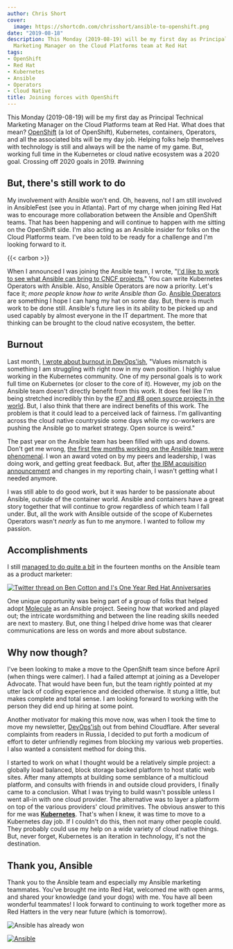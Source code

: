 ```yaml
---
author: Chris Short
cover:
  image: https://shortcdn.com/chrisshort/ansible-to-openshift.png
date: "2019-08-18"
description: This Monday (2019-08-19) will be my first day as Principal Technical
  Marketing Manager on the Cloud Platforms team at Red Hat
tags:
- OpenShift
- Red Hat
- Kubernetes
- Ansible
- Operators
- Cloud Native
title: Joining forces with OpenShift
---
```


This Monday (2019-08-19) will be my first day as Principal Technical Marketing Manager on the Cloud Platforms team at Red Hat. What does that mean? [OpenShift](https://www.openshift.com/) (a lot of OpenShift), Kubernetes, containers, Operators, and all the associated bits will be my day job. Helping folks help themselves with technology is still and always will be the name of my game. But, working full time in the Kubernetes or cloud native ecosystem was a 2020 goal. Crossing off 2020 goals in 2019. #winning

## But, there's still work to do

My involvement with Ansible won't end. Oh, heavens, no! I am still involved in AnsibleFest (see you in Atlanta).  Part of my charge when joining Red Hat was to encourage more collaboration between the Ansible and OpenShift teams. That has been happening and will continue to happen with me sitting on the OpenShift side. I'm also acting as an Ansible insider for folks on the Cloud Platforms team. I've been told to be ready for a challenge and I'm looking forward to it.

{{< carbon >}}

When I announced I was joining the Ansible team, I wrote, "[I'd like to work to see what Ansible can bring to CNCF projects.](/joining-ansible-team-at-red-hat/)" You can write Kubernetes Operators with Ansible. Also, Ansible Operators are now a priority. Let's face it; *more people know how to write Ansible than Go*. [Ansible Operators](https://ansible.com/operators/) are something I hope I can hang my hat on some day. But, there is much work to be done still. Ansible's future lies in its ability to be picked up and used capably by almost everyone in the IT department. The more that thinking can be brought to the cloud native ecosystem, the better.

## Burnout

Last month, [I wrote about burnout in DevOps'ish](https://devopsish.com/137/), "Values mismatch is something I am struggling with right now in my own position. I highly value working in the Kubernetes community. One of my personal goals is to work full time on Kubernetes (or closer to the core of it). However, my job on the Ansible team doesn't directly benefit from this work. It does feel like I'm being stretched incredibly thin by the [#7 and #8 open source projects in the world](https://octoverse.github.com/). But, I also think that there are indirect benefits of this work. The problem is that it could lead to a perceived lack of fairness. I'm gallivanting across the cloud native countryside some days while my co-workers are pushing the Ansible go to market strategy. Open source is weird."


The past year on the Ansible team has been filled with ups and downs. Don't get me wrong, [the first few months working on the Ansible team were phenomenal](/the-importance-of-psychological-safety/). I won an award voted on by my peers and leadership, I was doing work, and getting great feedback. But, after [the IBM acquisition announcement](/one-fish-two-fish-blue-fish-sporting-new-red-hat/) and changes in my reporting chain, I wasn't getting what I needed anymore.

I was still able to do good work, but it was harder to be passionate about Ansible, outside of the container world. Ansible and containers have a great story together that will continue to grow regardless of which team I fall under. But, all the work with Ansible outside of the scope of Kubernetes Operators wasn't *nearly* as fun to me anymore. I wanted to follow my passion.

## Accomplishments

I still [managed to do quite a bit](/resume/) in the fourteen months on the Ansible team as a product marketer:

[![Twitter thread on Ben Cotton and I's One Year Red Hat Anniversaries](https://shortcdn.com/chrisshort/red-hat-anniversary-tweet.png#center)](https://twitter.com/FunnelFiasco/status/1143476930425102336)

One unique opportunity was being part of a group of folks that helped adopt [Molecule](https://github.com/ansible/molecule) as an Ansible project. Seeing how that worked and played out; the intricate wordsmithing and between the line reading skills needed are next to mastery. But, one thing I helped drive home was that clearer communications are less on words and more about substance.

## Why now though?

I've been looking to make a move to the OpenShift team since before April (when things were calmer). I had a failed attempt at joining as a Developer Advocate. That would have been fun, but the team rightly pointed at my utter lack of coding experience and decided otherwise. It stung a little, but makes complete and total sense. I am looking forward to working with the person they did end up hiring at some point.

Another motivator for making this move now, was when I took the time to move my newsletter, [DevOps'ish](https://devopsish.com) out from behind Cloudflare. After several complaints from readers in Russia, I decided to put forth a modicum of effort to deter unfriendly regimes from blocking my various web properties. I also wanted a consistent method for doing this.

I started to work on what I thought would be a relatively simple project: a globally load balanced, block storage backed platform to host static web sites. After many attempts at building some semblance of a multicloud platform, and consults with friends in and outside cloud providers, I finally came to a conclusion. What I was trying to build wasn't possible unless I went all-in with one cloud provider. The alternative was to layer a platform on top of the various providers' cloud primitives. The obvious answer to this for me was [**Kubernetes**](/tags/kubernetes/). That's when I knew, it was time to move to a Kubernetes day job. If I couldn't do this, then not many other people could. They probably could use my help on a wide variety of cloud native things. But, never forget, Kubernetes is an iteration in technology, it's not the destination.

## Thank you, Ansible

Thank you to the Ansible team and especially my Ansible marketing teammates. You've brought me into Red Hat, welcomed me with open arms, and shared your knowledge (and your dogs) with me. You have all been wonderful teammates! I look forward to continuing to work together more as Red Hatters in the very near future (which is tomorrow).

![Ansible has already won](https://shortcdn.com/chrisshort/ansible-has-already-won.png#center)

[![Ansible](https://shortcdn.com/chrisshort/Ansible-Mark-Large-RGB-Mango.png#center)](https://www.ansible.com/)
